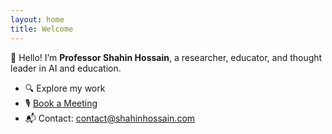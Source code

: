 ```yaml
---
layout: home
title: Welcome
---
```


👋 Hello! I’m **Professor Shahin Hossain**, a researcher, educator, and thought leader in AI and education.

- 🔍 Explore my work
- 🎙️ [Book a Meeting](https://shahinhossain.com/book/)
- 📬 Contact: [contact@shahinhossain.com](mailto:contact@shahinhossain.com)
